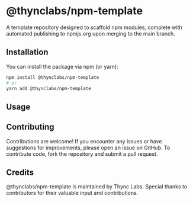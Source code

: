 # @thynclabs/npm-template
A template repository designed to scaffold npm modules, complete with automated publishing to npmjs.org upon merging to the main branch.

## Installation
You can install the package via npm (or yarn):

```bash
npm install @thynclabs/npm-template
# or
yarn add @thynclabs/npm-template
```

## Usage

## Contributing
Contributions are welcome! If you encounter any issues or have suggestions for improvements, please open an issue on GitHub. To contribute code, fork the repository and submit a pull request.

## Credits
@thynclabs/npm-template is maintained by Thync Labs. Special thanks to contributors for their valuable input and contributions.
